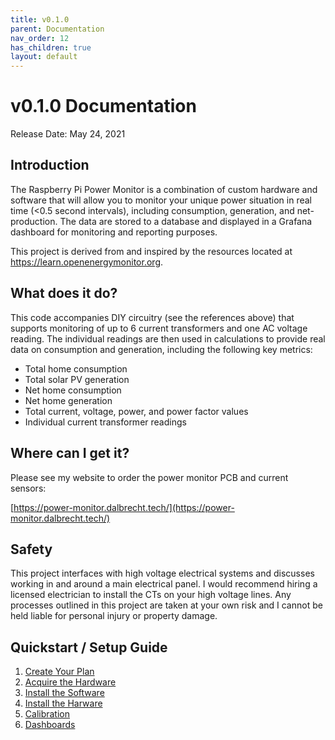 ```yaml
---
title: v0.1.0
parent: Documentation
nav_order: 12
has_children: true
layout: default
---
```


# v0.1.0 Documentation

Release Date: May 24, 2021

## Introduction

The Raspberry Pi Power Monitor is a combination of custom hardware and software that will allow you to monitor your unique power situation in real time (<0.5 second intervals), including consumption, generation, and net-production. The data are stored to a database and displayed in a Grafana dashboard for monitoring and reporting purposes.

This project is derived from and inspired by the resources located at https://learn.openenergymonitor.org.


## What does it do?

This code accompanies DIY circuitry (see the references above) that supports monitoring of up to 6 current transformers and one AC voltage reading. The individual readings are then used in calculations to provide real data on consumption and generation, including the following key metrics:

 * Total home consumption
 * Total solar PV generation
 * Net home consumption
 * Net home generation
 * Total current, voltage, power, and power factor values
 * Individual current transformer readings


## Where can I get it?

Please see my website to order the power monitor PCB and current sensors:

[https://power-monitor.dalbrecht.tech/](https://power-monitor.dalbrecht.tech/)


## Safety

This project interfaces with high voltage electrical systems and discusses working in and around a main electrical panel. I would recommend hiring a licensed electrician to install the CTs on your high voltage lines. Any processes outlined in this project are taken at your own risk and I cannot be held liable for personal injury or property damage.

## Quickstart / Setup Guide

1. [Create Your Plan](./create-your-plan)
2. [Acquire the Hardware](./acquire-the-hardware)
3. [Install the Software](./install-the-software)
4. [Install the Harware](./install-the-harware)
5. [Calibration](./calibration)
6. [Dashboards](./dashboards)